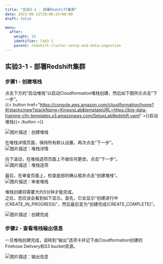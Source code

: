 ```yaml
---
title: "实验3-1 - 部署Redshift集群"
date: 2023-08-12T20:08:25+08:00
draft: false

menu:
  after:
    weight: 10
    identifier: lab3-1
    parent: redshift-cluster-setup-and-data-ingestion
---
```


## 实验3-1 - 部署Redshift集群

### 步骤1 - 创建堆栈
点击下方的“启动堆栈”以启动Cloudformation堆栈创建，然后如下图所示点击“下一步”。  
{{< button href="https://console.aws.amazon.com/cloudformation/home?#/stacks/new?stackName=KinesisLab&templateURL=https://big-data-training-cfn-templates.s3.amazonaws.com/SetupLabRedshift.yaml" >}}启动堆栈{{< /button >}}    

![图片描述：创建堆栈](/lab2-1-create-stack.png)

在堆栈详情页面，保持所有默认设置，再次点击“下一步”。  
![图片描述：堆栈详情](/lab2-1-stack-details.png)

向下滚动，在堆栈选项页面上不做任何更改，点击“下一步”。  
![图片描述：堆栈选项](/lab2-1-stack-options.png)

最后，在审查页面上，检查底部的确认框并点击“创建堆栈”。  
![图片描述：审查堆栈](/lab2-1-review-stack.png)

堆栈创建将需要大约5分钟才能完成。  
之后，您应该会看到如下显示。首先，它会显示“创建进行中(CREATE_IN_PROGRESS)”，然后最后变为“创建完成(CREATE_COMPLETE)”。

![图片描述：创建完成](/lab2-1-creation-complete.png)

### 步骤2 - 查看堆栈输出信息
一旦堆栈创建完成，请转到“输出”选项卡并记下由Cloudformation创建的Firehose Delivery和S3 bucket资源。

![图片描述：输出信息](/lab2-1-output-tab.png)



